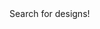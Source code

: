 <html lang="en">
<p1>Search for designs!</p1>
<head>
    <meta charset="UTF-8">
    <meta name="viewport" content="width=device-width, initial-scale=1.0">
    <title>Search Bar with Toggle Buttons</title>
    <style>
        .toggle-buttons {
            display: inline-block;
        }
        .toggle-buttons button {
            background-color: #ccc;
            border: none;
            color: black;
            padding: 10px 20px;
            text-align: center;
            text-decoration: none;
            display: inline-block;
            font-size: 16px;
            margin: 4px 2px;
            cursor: pointer;
            border-radius: 4px;
        }
        
        .toggle-buttons button.active {
            background-color: #007bff;
            color: white;
        }
    </style>
</head>
<body>
    <form action="#" method="get" onsubmit="return checkButton()">
        <input type="text" name="search" id="search" style="width: 400px;" placeholder="Enter your search term">
        <button type="submit">Search</button>
        <div class="toggle-buttons">
            <button id="publicBtn" type="button" onclick="toggleButtons('publicBtn')">Public</button>
            <button id="privateBtn" type="button" onclick="toggleButtons('privateBtn')">Private</button>
        </div>
    </form>
    <div id="tableContainer"></div>
    <script>
        var ian;
        function toggleButtons(activeButtonId) {
            var buttons = document.querySelectorAll('.toggle-buttons button');
            buttons.forEach(function(button) {
                if (button.id === activeButtonId) {
                    button.classList.add('active');
                } else {
                    button.classList.remove('active');
                }
            });
        }
        function getSearchTerm() {
            return document.getElementById('search').value.trim();
        }
        function checkButton() {
            var publicBtn = document.getElementById('publicBtn');
            var isPublicActive = publicBtn.classList.contains('active');
            var searchTerm = document.getElementById('search').value.trim();
            console.log(searchTerm);
            if (isPublicActive) {
                ian = "public";
                getPublic();
            } else {
                ian = "private";
                getPrivate();
            }
            console.log(ian); // troubleshooting
            return false; // Prevent form submission for demonstration purposes
        }
        function getPublic() {
            // Making the GET request (public)
            fetch('http://127.0.0.1:8086/api/users/search')
                .then(response => {
                    if (!response.ok) {
                        throw new Error('Network response was not ok');
                    }
                    return response.json();
                })
                .then(data => {
                    console.log(data); // Handle the data returned from the server
                    displayDataInTable(data.Designs);
                })
                .catch(error => {
                    console.error('There was a problem with the fetch operation:', error);
                });
        }
//        function getAuthToken() {
            // Retrieve the authentication token from cookies
//            return document.cookie.replace(/(?:(?:^|.*;\s*)jwt\s*=\s*([^;]*).*$)|^.*$/, "$1");
//}
        function getPrivate() {
            // Making the GET request (private)
            // MUST UPDATE LATER!!!
            //
            //
            const authOptions = {
                mode: 'cors', // no-cors, *cors, same-origin
                credentials: 'include', // include, same-origin, omit
                headers: {
                    'Content-Type': 'application/json',
                },
                method: 'PUT', // Override the method property
            };
            fetch('http://127.0.0.1:8086/api/users/search', authOptions)
            .then(response => {
                // handle error response from Web API
                if (!response.ok) {
                    const errorMsg = 'there was a skill issue ' + response.status;
                    console.log(errorMsg);
                    return;
                }
                displayDataInTable(data.Designs);
            })
        }
        function displayDataInTable(data) {
            var tableContainer = document.getElementById('tableContainer');
            var tableHTML = '<table>';
            const searchTerm = getSearchTerm();
            tableHTML += '<tr><th>Name</th><th>Image</th><th>Content</th><th>Likes</th><th>Dislikes</th><th>Type</th></tr>';
            data.forEach(function(item) {
                // Check if searchTerm is a substring of Name or Content
                if (searchTerm && (item.Name.includes(searchTerm) || (item.Content && item.Content.includes(searchTerm)))) {
                    tableHTML += '<tr>';
                    tableHTML += '<td>' + item.Name + '</td>';
                    tableHTML += '<td></td>'; // for the image
                    tableHTML += '<td>' + (item.Content || '') + '</td>';
                    tableHTML += '<td>' + item.Likes + '</td>';
                    tableHTML += '<td>' + item.Dislikes + '</td>';
                    tableHTML += '<td>' + item.Type + '</td>';
                    tableHTML += '</tr>';
                }
            });
            tableHTML += '</table>';
            tableContainer.innerHTML = tableHTML;
        }
        document.getElementById('search').addEventListener('keypress', function(e) {
            if (e.key === 'Enter') {
                checkButton();
            }
        });
    </script>